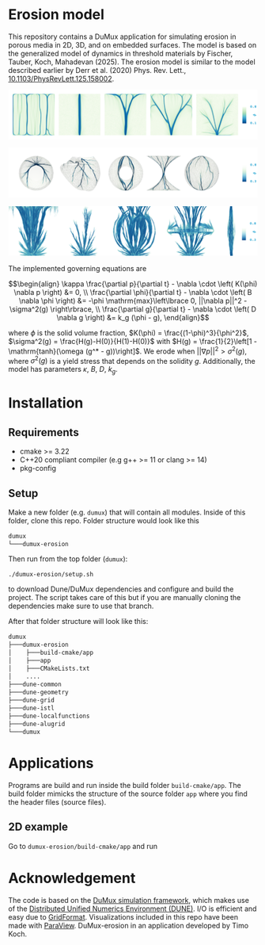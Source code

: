 Erosion model
===================

This repository contains a DuMux application for simulating erosion in porous media in 2D, 3D, and on embedded surfaces.
The model is based on the generalized model of dynamics in threshold materials by
Fischer, Tauber, Koch, Mahadevan (2025). The erosion model is similar to the
model described earlier by Derr et al. (2020) Phys. Rev. Lett., [10.1103/PhysRevLett.125.158002](https://doi.org/10.1103/PhysRevLett.125.158002).

![erosion demo](./doc/img/erosion_demo.png)

![erosion demo2](./doc/img/erosion_demo2.png)

![erosion demo2](./doc/img/erosion_demo3.png)

The implemented governing equations are

```math
\begin{align}
\kappa \frac{\partial p}{\partial t} - \nabla \cdot \left( K(\phi) \nabla p \right) &= 0, \\
\frac{\partial \phi}{\partial t} - \nabla \cdot \left( B \nabla \phi \right) &= -\phi \mathrm{max}\left\lbrace 0, ||\nabla p||^2 - \sigma^2(g) \right\rbrace, \\
\frac{\partial g}{\partial t} - \nabla \cdot \left( D \nabla g \right) &= k_g (\phi - g),
\end{align}
```

where $\phi$ is the solid volume fraction, $K(\phi) = \frac{(1-\phi)^3}{\phi^2}$,
$\sigma^2(g) = \frac{H(g)-H(0)}{H(1)-H(0)}$ with $H(g) = \frac{1}{2}\left[1 -  \mathrm{tanh}(\omega (g^* - g))\right]$.
We erode when $||\nabla p||^2 > \sigma^2(g)$, where $\sigma^2(g)$ is a yield stress that depends on the solidity $g$.
Additionally, the model has parameters $\kappa$, $B$, $D$, $k_g$. 

Installation
=========================

Requirements
--------------

* cmake >= 3.22
* C++20 compliant compiler (e.g g++ >= 11 or clang >= 14)
* pkg-config

Setup
--------------

Make a new folder (e.g. `dumux`) that will contain all modules.
Inside of this folder, clone this repo.
Folder structure would look like this

```
dumux
└───dumux-erosion
```

Then run from the top folder (`dumux`):

```
./dumux-erosion/setup.sh
```

to download Dune/DuMux dependencies and configure and build the project.
The script takes care of this but if you are manually cloning the dependencies
make sure to use that branch.

After that folder structure will look like this:

```
dumux
├───dumux-erosion
│    ├───build-cmake/app
│    ├───app
│    ├───CMakeLists.txt
│    ....
├───dune-common
├───dune-geometry
├───dune-grid
├───dune-istl
├───dune-localfunctions
├───dune-alugrid
└───dumux
```

Applications
=========================

Programs are build and run inside the build folder `build-cmake/app`. The build folder
mimicks the structure of the source folder `app` where you find the header files (source files).

2D example
------------------------------------

Go to `dumux-erosion/build-cmake/app`
and run

Acknowledgement
=========================

The code is based on the [DuMux simulation framework](https://dumux.org/), which
makes use of the [Distributed Unified Numerics Environment (DUNE)](https://www.dune-project.org/).
I/O is efficient and easy due to [GridFormat](https://github.com/dglaeser/gridformat).
Visualizations included in this repo have been made with [ParaView](https://www.paraview.org/).
DuMux-erosion in an application developed by Timo Koch.
